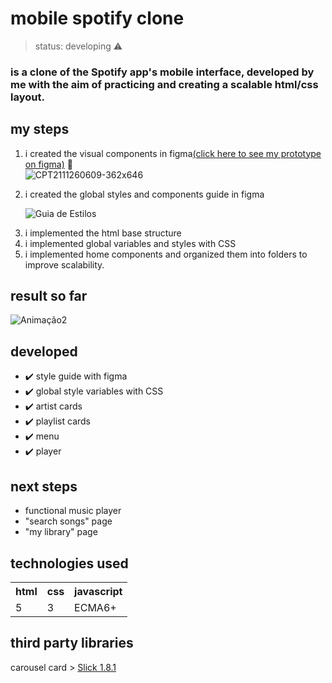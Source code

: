 <h1> mobile spotify clone </h1>

>status: developing ⚠️

### is a clone of the Spotify app's mobile interface, developed by me with the aim of practicing and creating a scalable html/css layout.

## my steps

1) i created the visual components in figma<a href="https://www.figma.com/file/8CxFLmBPxnZNdC7KzgdGy2/Spotify---Carlos-Gizbert?node-id=0%3A1" target="_blank">(click here to see my prototype on figma)</a> 🔗<br> 
![CPT2111260609-362x646](https://user-images.githubusercontent.com/48734715/143555877-baabb536-95a1-46eb-ac60-4d25e9ef83f9.gif) <p>
2) i created the global styles and components guide in figma <p>
![Guia de Estilos](https://user-images.githubusercontent.com/48734715/143555644-77a23b00-8bea-44f4-9f22-694dc3f0b4ba.jpg) <p>
3) i implemented the html base structure
4) i implemented global variables and styles with CSS
5) i implemented home components and organized them into folders to improve scalability.

   
## result so far
![Animação2](https://user-images.githubusercontent.com/48734715/143560066-e5c4b257-c0fd-4256-811e-ac66f7264149.gif)
 
## developed
* ✔️ style guide with figma
* ✔️ global style variables with CSS
* ✔️ artist cards
* ✔️ playlist cards
* ✔️ menu
* ✔️ player

## next steps
* functional music player
* "search songs" page
* "my library" page

## technologies used
<table>
   <tr>
     <th>
     html
     </th>
     <th>
     css
     </th>
     <th>
     javascript
     </th>
   </tr>
   <tr>
     <td>5</td>
     <td>3</td>
     <td>ECMA6+</td>
   </tr>
</table>

## third party libraries
carousel card > <a href="https://kenwheeler.github.io/slick/" about="_blank">Slick 1.8.1</a>
